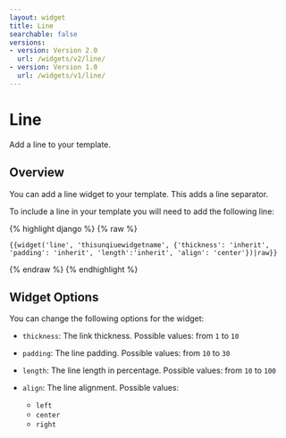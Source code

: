 ```yaml
---
layout: widget
title: Line
searchable: false
versions:
- version: Version 2.0
  url: /widgets/v2/line/
- version: Version 1.0
  url: /widgets/v1/line/
---
```


# Line

Add a line to your template.

## Overview

You can add a line widget to your template. This adds a line separator.

To include a line in your template you will need to add the following line:

{% highlight django %}
{% raw %}

	{{widget('line', 'thisunqiuewidgetname', {'thickness': 'inherit', 'padding': 'inherit', 'length':'inherit', 'align': 'center'})|raw}}

{% endraw %}
{% endhighlight %}

## Widget Options

You can change the following options for the widget:

* ```thickness```: The link thickness. Possible values: from ```1``` to ```10```

* ```padding```: The line padding. Possible values: from ```10``` to ```30```

* ```length```: The line length in percentage. Possible values: from ```10``` to ```100```

* ```align```: The line alignment. Possible values:

  * ```left```
  * ```center```
  * ```right```